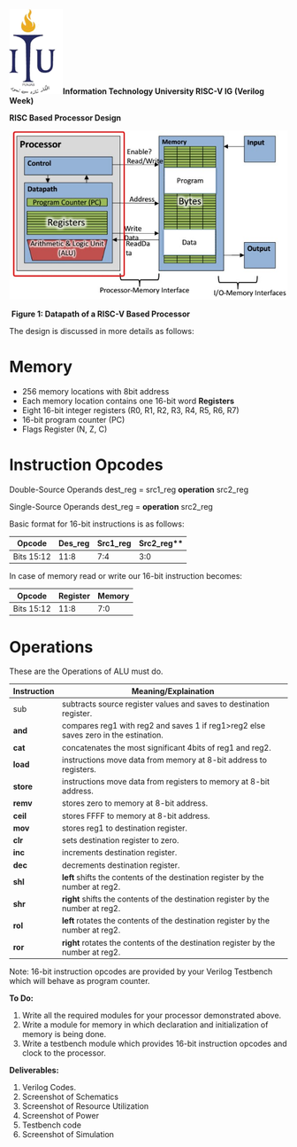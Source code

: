 ![](media/0c75521b45f11854540eb93cff0d1a92.png)**Information Technology University RISC-V IG (Verilog Week)**

**RISC Based Processor Design**

![](media/95d9ec9f0cb388075fa047b29b352ecd.jpg)

​										 **Figure 1: Datapath of a RISC-V Based Processor**

The design is discussed in more details as follows:

# Memory

-   256 memory locations with 8bit address
-   Each memory location contains one 16-bit word **Registers**
-   Eight 16-bit integer registers (R0, R1, R2, R3, R4, R5, R6, R7)
-   16-bit program counter (PC)
-   Flags Register (N, Z, C)

# Instruction Opcodes

Double-Source Operands dest_reg = src1_reg **operation** src2_reg 

Single-Source Operands dest_reg = **operation** src2_reg 



Basic format for 16-bit instructions is as follows:

| Opcode     | Des_reg | Src1_reg | Src2_reg** |
| ---------- | ------- | -------- | ---------- |
| Bits 15:12 | 11:8    | 7:4      | 3:0        |

In case of memory read or write our 16-bit instruction becomes:

| **Opcode**  | **Register**  | **Memory**  |
|-------------|---------------|-------------|
| Bits 15:12  | 11:8          | 7:0         |

# Operations 

These are the Operations of ALU must do.

| Instruction | Meaning/Explaination                                         |
| ----------- | ------------------------------------------------------------ |
| sub         | subtracts source register values and saves to destination register. |
| **and**     | compares reg1 with reg2 and saves 1 if reg1\>reg2 else saves zero in the estination. |
| **cat**     | concatenates the most significant 4bits of reg1 and reg2.    |
| **load**    | instructions move data from memory at 8-bit address to registers. |
| **store**   | instructions move data from registers to memory at 8-bit address. |
| **remv**    | stores zero to memory at 8-bit address.                      |
| **ceil**    | stores FFFF to memory at 8-bit address.                      |
| **mov**     | stores reg1 to destination register.                         |
| **clr**     | sets destination register to zero.                           |
| **inc**     | increments destination register.                             |
| **dec**     | decrements destination register.                             |
| **shl**     | **left** shifts the contents of the destination register by the number at reg2. |
| **shr**     | **right** shifts the contents of the destination register by the number at reg2. |
| **rol**     | **left** rotates the contents of the destination register by the number at reg2. |
| **ror**     | **right** rotates the contents of the destination register by the number at reg2. |

Note: 16-bit instruction opcodes are provided by your Verilog Testbench which will behave as program counter.

**To Do:**

1.  Write all the required modules for your processor demonstrated above.
2.  Write a module for memory in which declaration and initialization of memory is being done.
3.  Write a testbench module which provides 16-bit instruction opcodes and clock to the processor.

**Deliverables:**

1.  Verilog Codes.
2.  Screenshot of Schematics
3.  Screenshot of Resource Utilization
4.  Screenshot of Power
5.  Testbench code
6.  Screenshot of Simulation
